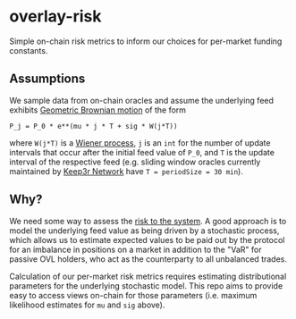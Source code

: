# overlay-risk

Simple on-chain risk metrics to inform our choices for per-market funding constants.


## Assumptions

We sample data from on-chain oracles and assume the underlying feed exhibits [Geometric Brownian motion](https://en.wikipedia.org/wiki/Geometric_Brownian_motion) of the form

```
P_j = P_0 * e**(mu * j * T + sig * W(j*T))
```

where `W(j*T)` is a [Wiener process](https://en.wikipedia.org/wiki/Wiener_process), `j` is an `int` for the number of update intervals that occur after the initial feed value of `P_0`, and `T` is the update interval of the respective feed (e.g. sliding window oracles currently maintained by [Keep3r Network](https://github.com/keep3r-network/keep3r.network) have `T = periodSize = 30 min`).


## Why?

We need some way to assess the [risk to the system](https://github.com/overlay-market/OIPs/blob/master/notes/note-4.md). A good approach is to model the underlying feed value as being driven by a stochastic process, which allows us to estimate expected values to be paid out by the protocol for an imbalance in positions on a market in addition to the "VaR" for passive OVL holders, who act as the counterparty to all unbalanced trades.

Calculation of our per-market risk metrics requires estimating distributional parameters for the underlying stochastic model. This repo aims to provide easy to access views on-chain for those parameters (i.e. maximum likelihood estimates for `mu` and `sig` above).
